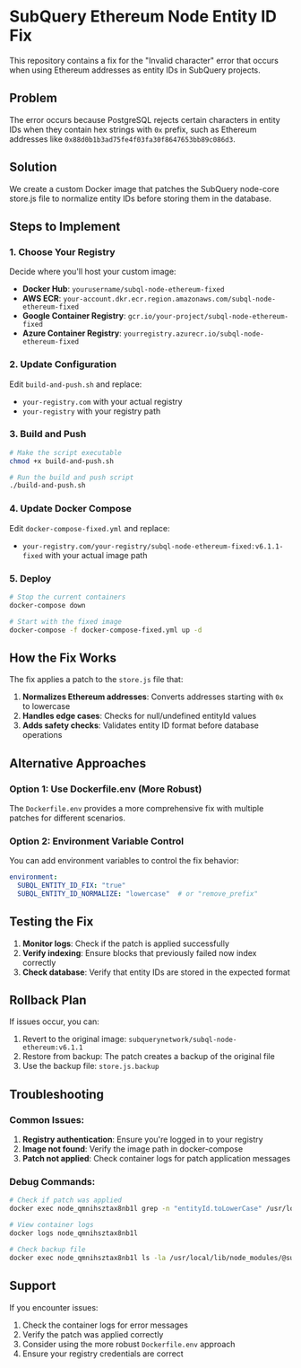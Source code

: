# SubQuery Ethereum Node Entity ID Fix

This repository contains a fix for the "Invalid character" error that occurs when using Ethereum addresses as entity IDs in SubQuery projects.

## Problem
The error occurs because PostgreSQL rejects certain characters in entity IDs when they contain hex strings with `0x` prefix, such as Ethereum addresses like `0x88d0b1b3ad75fe4f03fa30f8647653bb89c086d3`.

## Solution
We create a custom Docker image that patches the SubQuery node-core store.js file to normalize entity IDs before storing them in the database.

## Steps to Implement

### 1. Choose Your Registry
Decide where you'll host your custom image:
- **Docker Hub**: `yourusername/subql-node-ethereum-fixed`
- **AWS ECR**: `your-account.dkr.ecr.region.amazonaws.com/subql-node-ethereum-fixed`
- **Google Container Registry**: `gcr.io/your-project/subql-node-ethereum-fixed`
- **Azure Container Registry**: `yourregistry.azurecr.io/subql-node-ethereum-fixed`

### 2. Update Configuration
Edit `build-and-push.sh` and replace:
- `your-registry.com` with your actual registry
- `your-registry` with your registry path

### 3. Build and Push
```bash
# Make the script executable
chmod +x build-and-push.sh

# Run the build and push script
./build-and-push.sh
```

### 4. Update Docker Compose
Edit `docker-compose-fixed.yml` and replace:
- `your-registry.com/your-registry/subql-node-ethereum-fixed:v6.1.1-fixed` with your actual image path

### 5. Deploy
```bash
# Stop the current containers
docker-compose down

# Start with the fixed image
docker-compose -f docker-compose-fixed.yml up -d
```

## How the Fix Works

The fix applies a patch to the `store.js` file that:

1. **Normalizes Ethereum addresses**: Converts addresses starting with `0x` to lowercase
2. **Handles edge cases**: Checks for null/undefined entityId values
3. **Adds safety checks**: Validates entity ID format before database operations

## Alternative Approaches

### Option 1: Use Dockerfile.env (More Robust)
The `Dockerfile.env` provides a more comprehensive fix with multiple patches for different scenarios.

### Option 2: Environment Variable Control
You can add environment variables to control the fix behavior:
```yaml
environment:
  SUBQL_ENTITY_ID_FIX: "true"
  SUBQL_ENTITY_ID_NORMALIZE: "lowercase"  # or "remove_prefix"
```

## Testing the Fix

1. **Monitor logs**: Check if the patch is applied successfully
2. **Verify indexing**: Ensure blocks that previously failed now index correctly
3. **Check database**: Verify that entity IDs are stored in the expected format

## Rollback Plan

If issues occur, you can:
1. Revert to the original image: `subquerynetwork/subql-node-ethereum:v6.1.1`
2. Restore from backup: The patch creates a backup of the original file
3. Use the backup file: `store.js.backup`

## Troubleshooting

### Common Issues:
1. **Registry authentication**: Ensure you're logged in to your registry
2. **Image not found**: Verify the image path in docker-compose
3. **Patch not applied**: Check container logs for patch application messages

### Debug Commands:
```bash
# Check if patch was applied
docker exec node_qmnihsztax8nb1l grep -n "entityId.toLowerCase" /usr/local/lib/node_modules/@subql/node-ethereum/node_modules/@subql/node-core/dist/indexer/store/store.js

# View container logs
docker logs node_qmnihsztax8nb1l

# Check backup file
docker exec node_qmnihsztax8nb1l ls -la /usr/local/lib/node_modules/@subql/node-ethereum/node_modules/@subql/node-core/dist/indexer/store/
```

## Support

If you encounter issues:
1. Check the container logs for error messages
2. Verify the patch was applied correctly
3. Consider using the more robust `Dockerfile.env` approach
4. Ensure your registry credentials are correct 